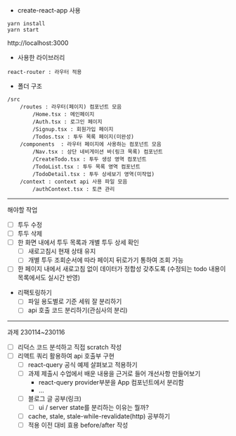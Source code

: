 - create-react-app 사용

```
yarn install
yarn start
```

http://localhost:3000

- 사용한 라이브러리

```
react-router : 라우터 적용
```

- 폴더 구조

```
/src
    /routes : 라우터(페이지) 컴포넌트 모음
        /Home.tsx : 메인페이지
        /Auth.tsx : 로그인 페이지
        /Signup.tsx : 회원가입 페이지
        /Todos.tsx : 투두 목록 페이지(미완성)
    /components  : 라우터 페이지에 사용하는 컴포넌트 모음
        /Nav.tsx : 상단 네비게이션 바(링크 목록) 컴포넌트
        /CreateTodo.tsx : 투두 생성 영역 컴포넌트
        /TodoList.tsx : 투두 목록 영역 컴포넌트
        /TodoDetail.tsx : 투두 상세보기 영역(미작업)
    /context : context api 사용 파일 모음
        /authContext.tsx : 토큰 관리
```

---

해야할 작업

- [ ] 투두 수정
- [ ] 투두 삭제
- [ ] 한 화면 내에서 투두 목록과 개별 투두 상세 확인
  - [ ] 새로고침시 현재 상태 유지
  - [ ] 개별 투두 조회순서에 따라 페이지 뒤로가기 통하여 조회 가능
- [ ] 한 페이지 내에서 새로고침 없이 데이터가 정합성 갖추도록 (수정되는 todo 내용이 목록에서도 실시간 반영)
- 리팩토링하기
  - [ ] 파일 용도별로 기준 세워 잘 분리하기
  - [ ] api 호출 코드 분리하기(관심사의 분리)

---

과제 230114~230116

- [ ] 리덕스 코드 분석하고 직접 scratch 작성
- [ ] 리액트 쿼리 활용하여 api 호출부 구현
  - [ ] react-query 공식 예제 살펴보고 적용하기
  - [ ] 과제 제출시 수업에서 배운 내용을 근거로 들어 개선사항 만들어보기
    - react-query provider부분을 App 컴포넌트에서 분리함
    - ...
  - [ ] 블로그 글 공부(링크)
    - [ ] ui / server state를 분리하는 이유는 뭘까?
  - [ ] cache, stale, stale-while-revalidate(http) 공부하기
  - [ ] 적용 이전 대비 효용 before/after 작성
